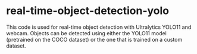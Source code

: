 # real-time-object-detection-yolo
This code is used for real-time object detection with Ultralytics YOLO11 and webcam. Objects can be detected using either the
YOLO11 model (pretrained on the COCO dataset) or the one that is trained on a custom dataset.
